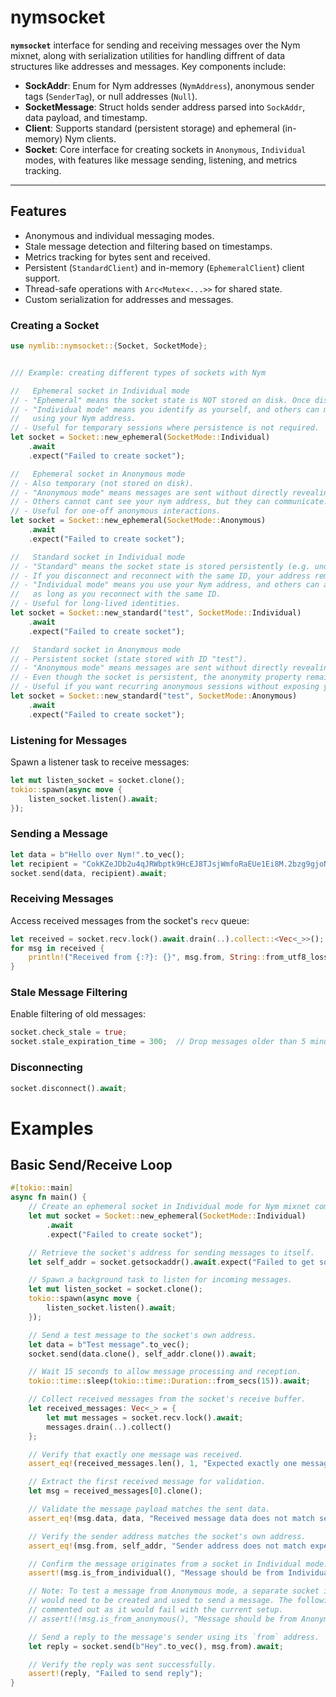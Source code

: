 # nymsocket



**`nymsocket`** interface for sending and receiving messages over the Nym mixnet, along with serialization utilities for handling diffrent of data structures like addresses and messages. Key components include:

- **SockAddr**: Enum for Nym addresses (`NymAddress`), anonymous sender tags (`SenderTag`), or null addresses (`Null`).
- **SocketMessage**: Struct holds sender address parsed into ```SockAddr```, data payload, and timestamp.
- **Client**: Supports standard (persistent storage) and ephemeral (in-memory) Nym clients.
- **Socket**: Core interface for creating sockets in `Anonymous`, `Individual` modes, with features like message sending, listening, and metrics tracking.


---

##  Features

- Anonymous and individual messaging modes.
- Stale message detection and filtering based on timestamps.
- Metrics tracking for bytes sent and received.
- Persistent (`StandardClient`) and in-memory (`EphemeralClient`) client support.
- Thread-safe operations with `Arc<Mutex<...>>` for shared state.
- Custom serialization for addresses and messages.

### Creating a Socket

``` rust 
use nymlib::nymsocket::{Socket, SocketMode};


/// Example: creating different types of sockets with Nym

//   Ephemeral socket in Individual mode
// - "Ephemeral" means the socket state is NOT stored on disk. Once disconnected, it is gone.
// - "Individual mode" means you identify as yourself, and others can message you directly
//   using your Nym address.
// - Useful for temporary sessions where persistence is not required.
let socket = Socket::new_ephemeral(SocketMode::Individual)
    .await
    .expect("Failed to create socket");

//   Ephemeral socket in Anonymous mode
// - Also temporary (not stored on disk).
// - "Anonymous mode" means messages are sent without directly revealing your Nym address.
// - Others cannot cant see your nym address, but they can communicate.
// - Useful for one-off anonymous interactions.
let socket = Socket::new_ephemeral(SocketMode::Anonymous)
    .await
    .expect("Failed to create socket");

//   Standard socket in Individual mode
// - "Standard" means the socket state is stored persistently (e.g. under the provided ID "test").
// - If you disconnect and reconnect with the same ID, your address remains consistent.
// - "Individual mode" means you use your Nym address, and others can always reach you
//   as long as you reconnect with the same ID.
// - Useful for long-lived identities.
let socket = Socket::new_standard("test", SocketMode::Individual)
    .await
    .expect("Failed to create socket");

//   Standard socket in Anonymous mode
// - Persistent socket (state stored with ID "test").
// - "Anonymous mode" means messages are sent without directly revealing your Nym address.
// - Even though the socket is persistent, the anonymity property remains the same.
// - Useful if you want recurring anonymous sessions without exposing your identity.
let socket = Socket::new_standard("test", SocketMode::Anonymous)
    .await
    .expect("Failed to create socket");


```

### Listening for Messages

Spawn a listener task to receive messages:
``` rust 
let mut listen_socket = socket.clone();
tokio::spawn(async move {
    listen_socket.listen().await;
});
```

### Sending a Message
``` rust 
let data = b"Hello over Nym!".to_vec();
let recipient = "CokKZeJDb2u4qJRWbptk9HcEJ8TJsjWmfoRaEUe1Ei8M.2bzg9gjoNfkF7rwrh5WK2fUXPpf4JqcS9iEvDmD9DCNw@7ntzmDZRvG4a1pnDBU4Bg1RiAmLwmqXV5sZGNw68Ce14";
socket.send(data, recipient).await;
```
### Receiving Messages

Access received messages from the socket's ```recv``` queue:
``` rust 
let received = socket.recv.lock().await.drain(..).collect::<Vec<_>>();
for msg in received {
    println!("Received from {:?}: {}", msg.from, String::from_utf8_lossy(&msg.data));
}
```
### Stale Message Filtering

Enable filtering of old messages:
``` rust 
socket.check_stale = true;
socket.stale_expiration_time = 300;  // Drop messages older than 5 minutes
```
### Disconnecting
``` rust 
socket.disconnect().await;
```
# Examples

## Basic Send/Receive Loop
``` rust 
#[tokio::main]
async fn main() {
    // Create an ephemeral socket in Individual mode for Nym mixnet communication.
    let mut socket = Socket::new_ephemeral(SocketMode::Individual)
        .await
        .expect("Failed to create socket");

    // Retrieve the socket's address for sending messages to itself.
    let self_addr = socket.getsockaddr().await.expect("Failed to get socket address");

    // Spawn a background task to listen for incoming messages.
    let mut listen_socket = socket.clone();
    tokio::spawn(async move {
        listen_socket.listen().await;
    });

    // Send a test message to the socket's own address.
    let data = b"Test message".to_vec();
    socket.send(data.clone(), self_addr.clone()).await;

    // Wait 15 seconds to allow message processing and reception.
    tokio::time::sleep(tokio::time::Duration::from_secs(15)).await;

    // Collect received messages from the socket's receive buffer.
    let received_messages: Vec<_> = {
        let mut messages = socket.recv.lock().await;
        messages.drain(..).collect()
    };

    // Verify that exactly one message was received.
    assert_eq!(received_messages.len(), 1, "Expected exactly one message");

    // Extract the first received message for validation.
    let msg = received_messages[0].clone();

    // Validate the message payload matches the sent data.
    assert_eq!(msg.data, data, "Received message data does not match sent data");

    // Verify the sender address matches the socket's own address.
    assert_eq!(msg.from, self_addr, "Sender address does not match expected address");

    // Confirm the message originates from a socket in Individual mode.
    assert!(msg.is_from_individual(), "Message should be from Individual mode");

    // Note: To test a message from Anonymous mode, a separate socket in Anonymous mode
    // would need to be created and used to send a message. The following assertion is
    // commented out as it would fail with the current setup.
    // assert!(!msg.is_from_anonymous(), "Message should be from Anonymous mode");

    // Send a reply to the message's sender using its `from` address.
    let reply = socket.send(b"Hey".to_vec(), msg.from).await;

    // Verify the reply was sent successfully.
    assert!(reply, "Failed to send reply");
}
```

